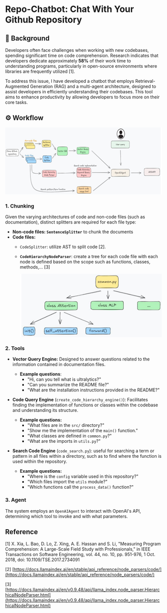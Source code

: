 # Repo-Chatbot: Chat With Your Github Repository

## 🤖 Background

Developers often face challenges when working with new codebases, spending significant time on code comprehension. Research indicates that developers dedicate approximately **58%** of their work time to understanding programs, particularly in open-source environments where libraries are frequently utilized [1].

To address this issue, I have developed a chatbot that employs Retrieval-Augmented Generation (RAG) and a multi-agent architecture, designed to assist developers in efficiently understanding their codebases. This tool aims to enhance productivity by allowing developers to focus more on their core tasks.

## ⚙️ Workflow

![image.png](image.png)

### 1. Chunking

Given the varying architectures of code and non-code files (such as documentation), distinct splitters are required for each file type:

- **Non-code files: `SentenceSplitter`** to chunk the documents
- **Code files:**
    - `CodeSplitter`: utilize AST to split code [2].
    - **`CodeHierarchyNodeParser`**: create a tree for each code file with each node is defined based on the scope such as functions, classes, methods,… [3]
        
        ![image.png](image%201.png)
        

### 2. Tools

- **Vector Query Engine:** Designed to answer questions related to the information contained in documentation files.
    - **Example questions**:
        - "Hi, can you tell what is ultralytics?"
        - "Can you summarize the README file?"
        - "What are the installation instructions provided in the README?"

- **Code Query Engine** (`create_code_hierarchy_engine()`): Facilitates finding the implementation of functions or classes within the codebase and understanding its structure.
    - **Example questions:**
        - "What files are in the `src/` directory?"
        - "Show me the implementation of the `main()` function."
        - "What classes are defined in `common.py`?"
        - "What are the imports in `utils.py`?"

- **Search Code Engine** (`code_search.py`):  useful for searching a term or pattern in all files within a directory, such as to find where the function is used within the repository.
    - **Example questions:**
        - "Where is the `config` variable used in this repository?"
        - "Which files import the `utils` module?"
        - "Which functions call the `process_data()` function?"

### 3. Agent
The system employs an `OpenAIAgent` to interact with OpenAI's API, determining which tool to invoke and with what parameters.

## Reference

[1] X. Xia, L. Bao, D. Lo, Z. Xing, A. E. Hassan and S. Li, "Measuring Program Comprehension: A Large-Scale Field Study with Professionals," in IEEE Transactions on Software Engineering, vol. 44, no. 10, pp. 951-976, 1 Oct. 2018, doi: 10.1109/TSE.2017.2734091

[2] [https://docs.llamaindex.ai/en/stable/api_reference/node_parsers/code/](https://docs.llamaindex.ai/en/stable/api_reference/node_parsers/code/)

[3] [https://docs.llamaindex.ai/en/v0.9.48/api/llama_index.node_parser.HierarchicalNodeParser.html](https://docs.llamaindex.ai/en/v0.9.48/api/llama_index.node_parser.HierarchicalNodeParser.html)
